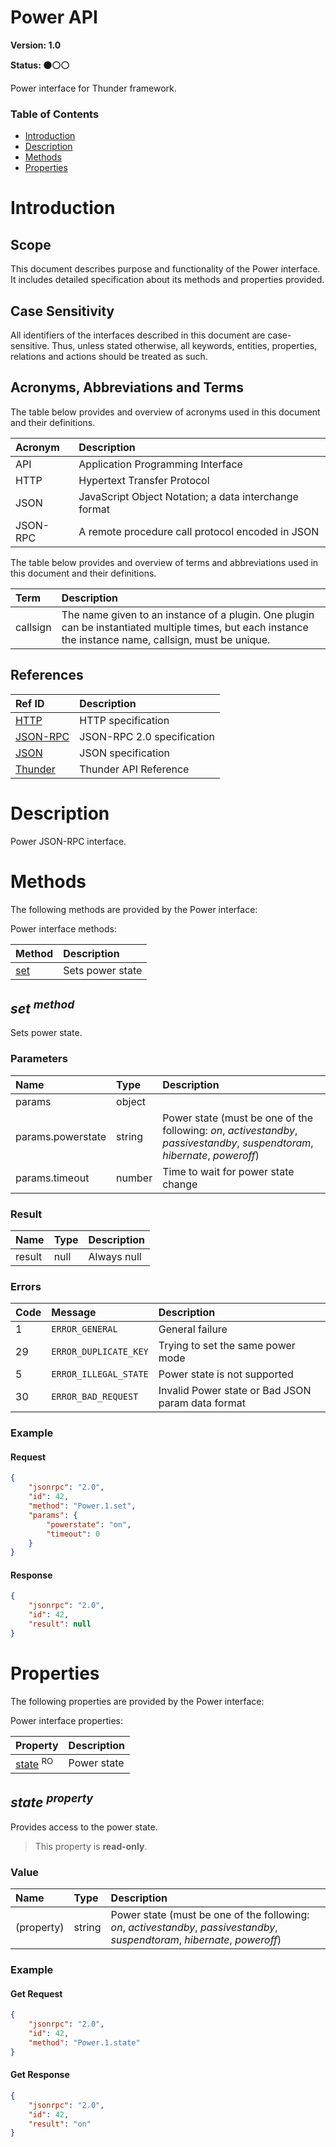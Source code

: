 <!-- Generated automatically, DO NOT EDIT! -->
<a name="head.Power_API"></a>
# Power API

**Version: 1.0**

**Status: :black_circle::white_circle::white_circle:**

Power interface for Thunder framework.

### Table of Contents

- [Introduction](#head.Introduction)
- [Description](#head.Description)
- [Methods](#head.Methods)
- [Properties](#head.Properties)

<a name="head.Introduction"></a>
# Introduction

<a name="head.Scope"></a>
## Scope

This document describes purpose and functionality of the Power interface. It includes detailed specification about its methods and properties provided.

<a name="head.Case_Sensitivity"></a>
## Case Sensitivity

All identifiers of the interfaces described in this document are case-sensitive. Thus, unless stated otherwise, all keywords, entities, properties, relations and actions should be treated as such.

<a name="head.Acronyms,_Abbreviations_and_Terms"></a>
## Acronyms, Abbreviations and Terms

The table below provides and overview of acronyms used in this document and their definitions.

| Acronym | Description |
| :-------- | :-------- |
| <a name="acronym.API">API</a> | Application Programming Interface |
| <a name="acronym.HTTP">HTTP</a> | Hypertext Transfer Protocol |
| <a name="acronym.JSON">JSON</a> | JavaScript Object Notation; a data interchange format |
| <a name="acronym.JSON-RPC">JSON-RPC</a> | A remote procedure call protocol encoded in JSON |

The table below provides and overview of terms and abbreviations used in this document and their definitions.

| Term | Description |
| :-------- | :-------- |
| <a name="term.callsign">callsign</a> | The name given to an instance of a plugin. One plugin can be instantiated multiple times, but each instance the instance name, callsign, must be unique. |

<a name="head.References"></a>
## References

| Ref ID | Description |
| :-------- | :-------- |
| <a name="ref.HTTP">[HTTP](http://www.w3.org/Protocols)</a> | HTTP specification |
| <a name="ref.JSON-RPC">[JSON-RPC](https://www.jsonrpc.org/specification)</a> | JSON-RPC 2.0 specification |
| <a name="ref.JSON">[JSON](http://www.json.org/)</a> | JSON specification |
| <a name="ref.Thunder">[Thunder](https://github.com/WebPlatformForEmbedded/Thunder/blob/master/doc/WPE%20-%20API%20-%20WPEFramework.docx)</a> | Thunder API Reference |

<a name="head.Description"></a>
# Description

Power JSON-RPC interface.

<a name="head.Methods"></a>
# Methods

The following methods are provided by the Power interface:

Power interface methods:

| Method | Description |
| :-------- | :-------- |
| [set](#method.set) | Sets power state |


<a name="method.set"></a>
## *set <sup>method</sup>*

Sets power state.

### Parameters

| Name | Type | Description |
| :-------- | :-------- | :-------- |
| params | object |  |
| params.powerstate | string | Power state (must be one of the following: *on*, *activestandby*, *passivestandby*, *suspendtoram*, *hibernate*, *poweroff*) |
| params.timeout | number | Time to wait for power state change |

### Result

| Name | Type | Description |
| :-------- | :-------- | :-------- |
| result | null | Always null |

### Errors

| Code | Message | Description |
| :-------- | :-------- | :-------- |
| 1 | ```ERROR_GENERAL``` | General failure |
| 29 | ```ERROR_DUPLICATE_KEY``` | Trying to set the same power mode |
| 5 | ```ERROR_ILLEGAL_STATE``` | Power state is not supported |
| 30 | ```ERROR_BAD_REQUEST``` | Invalid Power state or Bad JSON param data format |

### Example

#### Request

```json
{
    "jsonrpc": "2.0",
    "id": 42,
    "method": "Power.1.set",
    "params": {
        "powerstate": "on",
        "timeout": 0
    }
}
```

#### Response

```json
{
    "jsonrpc": "2.0",
    "id": 42,
    "result": null
}
```

<a name="head.Properties"></a>
# Properties

The following properties are provided by the Power interface:

Power interface properties:

| Property | Description |
| :-------- | :-------- |
| [state](#property.state) <sup>RO</sup> | Power state |


<a name="property.state"></a>
## *state <sup>property</sup>*

Provides access to the power state.

> This property is **read-only**.

### Value

| Name | Type | Description |
| :-------- | :-------- | :-------- |
| (property) | string | Power state (must be one of the following: *on*, *activestandby*, *passivestandby*, *suspendtoram*, *hibernate*, *poweroff*) |

### Example

#### Get Request

```json
{
    "jsonrpc": "2.0",
    "id": 42,
    "method": "Power.1.state"
}
```

#### Get Response

```json
{
    "jsonrpc": "2.0",
    "id": 42,
    "result": "on"
}
```

